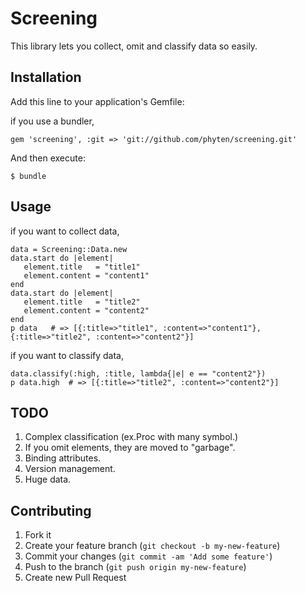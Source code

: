 # Screening

This library lets you collect, omit and classify data so easily.

## Installation

Add this line to your application's Gemfile:

if you use a bundler,

    gem 'screening', :git => 'git://github.com/phyten/screening.git'

And then execute:

    $ bundle

## Usage
if you want to collect data,

    data = Screening::Data.new
    data.start do |element|
       element.title   = "title1"
       element.content = "content1"
    end
    data.start do |element|
       element.title   = "title2"
       element.content = "content2"
    end
    p data   # => [{:title=>"title1", :content=>"content1"}, {:title=>"title2", :content=>"content2"}]

if you want to classify data,

    data.classify(:high, :title, lambda{|e| e == "content2"})
    p data.high  # => [{:title=>"title2", :content=>"content2"}]

## TODO
1. Complex classification (ex.Proc with many symbol.)
2. If you omit elements, they are moved to "garbage".
3. Binding attributes.
4. Version management.
5. Huge data.
    
## Contributing

1. Fork it
2. Create your feature branch (`git checkout -b my-new-feature`)
3. Commit your changes (`git commit -am 'Add some feature'`)
4. Push to the branch (`git push origin my-new-feature`)
5. Create new Pull Request
